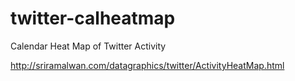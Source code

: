 # twitter-calheatmap
Calendar Heat Map of Twitter Activity

http://sriramalwan.com/datagraphics/twitter/ActivityHeatMap.html

